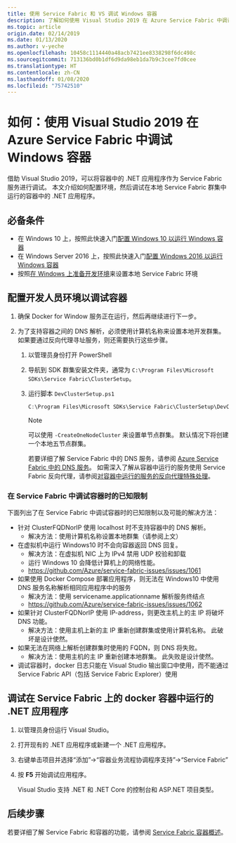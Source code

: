 ```yaml
---
title: 使用 Service Fabric 和 VS 调试 Windows 容器
description: 了解如何使用 Visual Studio 2019 在 Azure Service Fabric 中调试 Windows 容器。
ms.topic: article
origin.date: 02/14/2019
ms.date: 01/13/2020
ms.author: v-yeche
ms.openlocfilehash: 10458c1114440a48acb7421ee8338298f6dc498c
ms.sourcegitcommit: 713136bd0b1df6d9da98eb1da7b9c3cee7fd0cee
ms.translationtype: HT
ms.contentlocale: zh-CN
ms.lasthandoff: 01/08/2020
ms.locfileid: "75742510"
---
```

# <a name="how-to-debug-windows-containers-in-azure-service-fabric-using-visual-studio-2019"></a>如何：使用 Visual Studio 2019 在 Azure Service Fabric 中调试 Windows 容器

借助 Visual Studio 2019，可以将容器中的 .NET 应用程序作为 Service Fabric 服务进行调试。 本文介绍如何配置环境，然后调试在本地 Service Fabric 群集中运行的容器中的 .NET 应用程序。

## <a name="prerequisites"></a>必备条件

* 在 Windows 10 上，按照此快速入门[配置 Windows 10 以运行 Windows 容器](https://docs.microsoft.com/virtualization/windowscontainers/quick-start/quick-start-windows-10)
* 在 Windows Server 2016 上，按照此快速入门[配置 Windows 2016 以运行 Windows 容器](https://docs.microsoft.com/virtualization/windowscontainers/quick-start/quick-start-windows-server)
* 按照[在 Windows 上准备开发环境](/service-fabric/service-fabric-get-started)来设置本地 Service Fabric 环境

## <a name="configure-your-developer-environment-to-debug-containers"></a>配置开发人员环境以调试容器

1. 确保 Docker for Window 服务正在运行，然后再继续进行下一步。

1. 为了支持容器之间的 DNS 解析，必须使用计算机名称来设置本地开发群集。 如果要通过反向代理寻址服务，则还需要执行这些步骤。
    1. 以管理员身份打开 PowerShell
    2. 导航到 SDK 群集安装文件夹，通常为 `C:\Program Files\Microsoft SDKs\Service Fabric\ClusterSetup`。
    3. 运行脚本 `DevClusterSetup.ps1`

        ``` PowerShell
        C:\Program Files\Microsoft SDKs\Service Fabric\ClusterSetup\DevClusterSetup.ps1
        ```

        > [!NOTE]
        > 可以使用 `-CreateOneNodeCluster` 来设置单节点群集。 默认情况下将创建一个本地五节点群集。
        >

        若要详细了解 Service Fabric 中的 DNS 服务，请参阅 [Azure Service Fabric 中的 DNS 服务](/service-fabric/service-fabric-dnsservice)。 如需深入了解从容器中运行的服务使用 Service Fabric 反向代理，请参阅[对容器中运行的服务的反向代理特殊处理](service-fabric-reverseproxy.md#special-handling-for-services-running-in-containers)。

### <a name="known-limitations-when-debugging-containers-in-service-fabric"></a>在 Service Fabric 中调试容器时的已知限制

下面列出了在 Service Fabric 中调试容器时的已知限制以及可能的解决方法：

* 针对 ClusterFQDNorIP 使用 localhost 时不支持容器中的 DNS 解析。
    * 解决方法：使用计算机名称设置本地群集（请参阅上文）
* 在虚拟机中运行 Windows10 时不会向容器返回 DNS 回复。
    * 解决方法：在虚拟机 NIC 上为 IPv4 禁用 UDP 校验和卸载
    * 运行 Windows 10 会降低计算机上的网络性能。
    * https://github.com/Azure/service-fabric-issues/issues/1061
* 如果使用 Docker Compose 部署应用程序，则无法在 Windows10 中使用 DNS 服务名称解析相同应用程序中的服务
    * 解决方法：使用 servicename.applicationname 解析服务终结点
    * https://github.com/Azure/service-fabric-issues/issues/1062
* 如果针对 ClusterFQDNorIP 使用 IP-address，则更改主机上的主 IP 将破坏 DNS 功能。
    * 解决方法：使用主机上新的主 IP 重新创建群集或使用计算机名称。 此破坏是设计使然。
* 如果无法在网络上解析创建群集时使用的 FQDN，则 DNS 将失败。
    * 解决方法：使用主机的主 IP 重新创建本地群集。 此失败是设计使然。
* 调试容器时，docker 日志只能在 Visual Studio 输出窗口中使用，而不能通过 Service Fabric API（包括 Service Fabric Explorer）使用

## <a name="debug-a-net-application-running-in-docker-containers-on-service-fabric"></a>调试在 Service Fabric 上的 docker 容器中运行的 .NET 应用程序

1. 以管理员身份运行 Visual Studio。

1. 打开现有的 .NET 应用程序或新建一个 .NET 应用程序。

1. 右键单击项目并选择“添加”->“容器业务流程协调程序支持”->“Service Fabric” 

1. 按 **F5** 开始调试应用程序。

    Visual Studio 支持 .NET 和 .NET Core 的控制台和 ASP.NET 项目类型。

## <a name="next-steps"></a>后续步骤
若要详细了解 Service Fabric 和容器的功能，请参阅 [Service Fabric 容器概述](service-fabric-containers-overview.md)。

<!-- Update_Description: update meta properties, wording update  -->